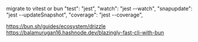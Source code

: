 migrate to vitest or bun
"test": "jest",
"watch": "jest --watch",
"snapupdate": "jest --updateSnapshot",
"coverage": "jest --coverage",

https://bun.sh/guides/ecosystem/drizzle
https://balamurugan16.hashnode.dev/blazingly-fast-cli-with-bun
